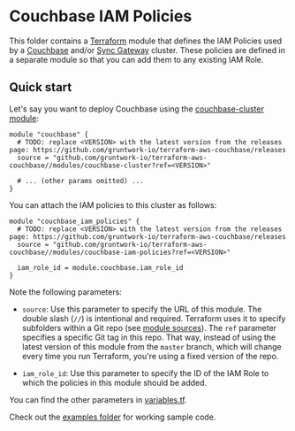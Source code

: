 # Couchbase IAM Policies

This folder contains a [Terraform](https://www.terraform.io/) module that defines the IAM Policies used by a 
[Couchbase](https://www.couchbase.com/) and/or 
[Sync Gateway](https://developer.couchbase.com/documentation/mobile/current/guides/sync-gateway/index.html) cluster. 
These policies are defined in a separate module so that you can add them to any existing IAM Role. 




## Quick start

Let's say you want to deploy Couchbase using the [couchbase-cluster 
module](https://github.com/gruntwork-io/terraform-aws-couchbase/blob/master/modules/couchbase-cluster): 

```hcl
module "couchbase" {
  # TODO: replace <VERSION> with the latest version from the releases page: https://github.com/gruntwork-io/terraform-aws-couchbase/releases
  source = "github.com/gruntwork-io/terraform-aws-couchbase//modules/couchbase-cluster?ref=<VERSION>"

  # ... (other params omitted) ...
}
```

You can attach the IAM policies to this cluster as follows:

```hcl
module "couchbase_iam_policies" {
  # TODO: replace <VERSION> with the latest version from the releases page: https://github.com/gruntwork-io/terraform-aws-couchbase/releases
  source = "github.com/gruntwork-io/terraform-aws-couchbase//modules/couchbase-iam-policies?ref=<VERSION>"

  iam_role_id = module.couchbase.iam_role_id
}
```

Note the following parameters:

* `source`: Use this parameter to specify the URL of this module. The double slash (`//`) is intentional 
  and required. Terraform uses it to specify subfolders within a Git repo (see [module 
  sources](https://www.terraform.io/docs/modules/sources.html)). The `ref` parameter specifies a specific Git tag in 
  this repo. That way, instead of using the latest version of this module from the `master` branch, which 
  will change every time you run Terraform, you're using a fixed version of the repo.

* `iam_role_id`: Use this parameter to specify the ID of the IAM Role to which the policies in this module
  should be added.

  
You can find the other parameters in [variables.tf](variables.tf).

Check out the [examples folder](https://github.com/gruntwork-io/terraform-aws-couchbase/blob/master/examples) for 
working sample code.

